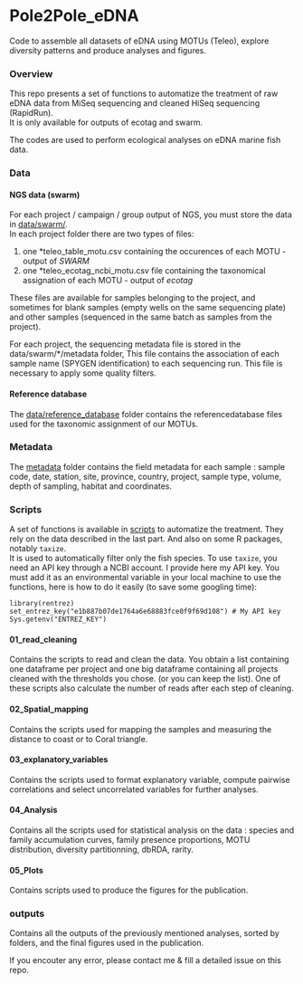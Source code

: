 # Pole2Pole_eDNA

Code to assemble all datasets of eDNA using MOTUs (Teleo), explore diversity patterns and produce analyses and figures. 

### Overview

This repo presents a set of functions to automatize the treatment of raw eDNA data from MiSeq sequencing and cleaned HiSeq sequencing (RapidRun).   
It is only available for outputs of ecotag and swarm.

The codes are used to perform ecological analyses on eDNA marine fish data.   

### Data

#### NGS data (swarm)

For each project / campaign / group output of NGS, you must store the data in [data/swarm/](data/swarm/).  
In each project folder there are two types of files:  
1. one \*teleo_table_motu.csv containing the occurences of each MOTU - output of *SWARM*
2. one \*teleo_ecotag_ncbi_motu.csv file containing the taxonomical assignation of each MOTU - output of *ecotag*

These files are available for samples belonging to the project, and sometimes for blank samples (empty wells on the same sequencing plate) and other samples (sequenced in the same batch as samples from the project).

For each project, the sequencing metadata file is stored in the data/swarm/\*/metadata folder, This file contains the association of each sample name (SPYGEN identification) to each sequencing run. This file is necessary to apply some quality filters.


#### Reference database

The [data/reference_database](data/reference_database/) folder contains the referencedatabase files used for the taxonomic assignment of our MOTUs.

### Metadata
 
The [metadata](metadata/) folder contains the field metadata for each sample : sample code, date, station, site, province, country, project, sample type, volume, depth of sampling, habitat and coordinates.


### Scripts

A set of functions is available in [scripts](scripts) to automatize the treatment. 
They rely on the data described in the last part. And also on some R packages, notably `taxize`.  
It is used to automatically filter only the fish species. To use `taxize`, you need an API key through a NCBI account. 
I provide here my API key. You must add it as an environmental variable in your local machine to use the functions, here is how to do it easily (to save some googling time):

```
library(rentrez)
set_entrez_key("e1b887b07de1764a6e68883fce0f9f69d108") # My API key
Sys.getenv("ENTREZ_KEY") 
```

#### 01_read_cleaning

Contains the scripts to read and clean the data.
You obtain a list containing one dataframe per project and one big dataframe containing all projects cleaned with the thresholds you chose. (or you can keep the list). One of these scripts also calculate the number of reads after each step of cleaning.

#### 02_Spatial_mapping

Contains the scripts used for mapping the samples and measuring the distance to coast or to Coral triangle.

#### 03_explanatory_variables

Contains the scripts used to format explanatory variable, compute pairwise correlations and select uncorrelated variables for further analyses.


#### 04_Analysis

Contains all the scripts used for statistical analysis on the data : species and family accumulation curves, family presence proportions, MOTU distribution, diversity partitionning, dbRDA, rarity.

#### 05_Plots

Contains scripts used to produce the figures for the publication.

### outputs

Contains all the outputs of the previously mentioned analyses, sorted by folders, and the final figures used in the publication.


If you encouter any error, please contact me & fill a detailed issue on this repo. 
